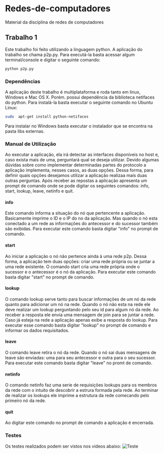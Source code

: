 Redes-de-computadores
=====================

Material da disciplina de redes de computadores


## Trabalho 1

Este trabalho foi feito utilizando a linguagem python. A aplicação do trabalho se chama p2p.py. Para executá-la basta acessar algum terminal/console e digitar o seguinte comando:

```bash
python p2p.py
```

### Dependências

A aplicação deste trabalho é multiplataforma e roda tanto em linux, Windows e Mac OS X. Porém. possui dependência da biblioteca netifaces do python.  Para instalá-la basta executar o seguinte comando no Ubuntu Linux:

```bash
sudo  apt-get install python-netifaces
```

Para instalar no Windows basta executar o instalador que se encontra na pasta libs externas.

### Manual de Utilização

Ao executar a aplicação, ela irá detectar as interfaces disponíveis  no host e, caso exista mais de uma,  perguntará qual se deseja utilizar. Devido algumas dúvidas sobre como implementar determinadas partes do protocolo a aplicação implementa, nesses casos, as duas opções. Dessa forma, para definir quais opções desejamos utilizar a aplicação realizaa mais duas outras perguntas. Após receber as repostas a aplicação apresenta um prompt de comando onde se pode digitar os seguintes comandos: info, start, lookup, leave,  netinfo e quit.

#### info

Este comando informa a situação do nó que pertencente a aplicação. Basicamente imprime o ID e o IP do no da aplicação. Mas quando o nó esta conectado a um rede as informações do antecessor e do sucessor também são exibidas. Para executar este comando basta digitar "info" no prompt de comando.


#### start

Ao iniciar a aplicação o nó não pertence ainda à uma rede p2p. Dessa forma, a aplicação tem duas opções: criar uma rede própria ou se juntar a uma rede existente. O comando start cria uma rede própria onde o sucessor e o antecessor é o nó da aplicação. Para executar este comando basta digitar "start" no prompt de comando.

#### lookup

O comando lookup serve tanto para buscar informações de um nó da rede quanto para adicionar um nó na rede. Quando o nó não esta na rede ele deve realizar um lookup perguntando pelo seu id para algum nó da rede. Ao receber a resposta ele envia uma mensagem de join para se juntar a rede. Caso já esteja na rede a aplicação apenas exibe a resposta do lookup. Para executar esse comando basta digitar "lookup" no prompt de comando e informar os dados requisitados.

#### leave
O comando leave retira o nó da rede. Quando o nó sai duas mensagens de leave são enviadas: uma para seu antecessor e outra para o seu sucessor.  Para executar este comando basta digitar "leave" no promt de comando.

#### netinfo
O comando netinfo faz uma serie de requisições lookups para os membros da rede com o intuito de descobrir a estrura formada pela rede. Ao terminar de realizar os lookups ele imprime a estrutura da rede comecando pelo primeiro nó da rede.

#### quit
Ao digitar este comando no prompt de comando a aplicação é encerrada.

### Testes

Os testes realizados podem ser vistos nos videos abaixo:
![Teste](http://www.screenr.com/embed/1ZAN)
